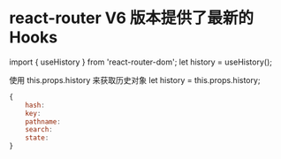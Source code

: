 # react-router V6 版本提供了最新的 Hooks

import { useHistory } from 'react-router-dom';
let history = useHistory();

使用 this.props.history 来获取历史对象
let history = this.props.history;

```javascript
{
    hash:
    key:
    pathname:
    search:
    state:
}
```
